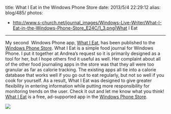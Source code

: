 title: What I Eat in the Windows Phone Store
date: 2013/5/4 22:29:12
alias: blog/485/
photos:
- http://www.s-church.net/journal_images/Windows-Live-Writer/What-I-Eat-in-the-Windows-Phone-Store_E24C/1_3.png|What I Eat
---
My second  Windows Phone app, [What I Eat](/WhatIEat/WindowsPhone), has been published to the [Windows Phone Store](http://www.windowsphone.com/s?appid=225b965d-d41f-440b-9e56-f03a550052e8). What I Eat is a simple food journal for Windows Phone. I put it together at Andrea’s request so it is primarily designed as a tool for her, but I hope others find it useful as well. Her complaint about all of the other food journaling apps in the store was that they all were too granular as far as calorie tracking. The existing apps all tie into a calorie database that works well if you go out to eat regularly, but not so well if you cook for yourself. As a result, What I Eat was designed to give greater flexibility in entering information while putting more responsibility for monitoring trends on the user. Check it out and let me know what you think! [What I Eat](/WhatIEat/WindowsPhone) is a free, ad-supported app in the [Windows Phone Store](http://www.windowsphone.com/s?appid=225b965d-d41f-440b-9e56-f03a550052e8).

[![](/Images/WindowsPhone_208x67_blu.png)](http://www.windowsphone.com/s?appid=225b965d-d41f-440b-9e56-f03a550052e8)